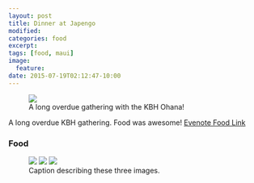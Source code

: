 ```yaml
---
layout: post
title: Dinner at Japengo
modified:
categories: food
excerpt:
tags: [food, maui]
image:
  feature:
date: 2015-07-19T02:12:47-10:00
---
```


<figure>
	<img src="hhttps://www.evernote.com/shard/s19/sh/ae9dea7d-a5da-48a9-97d5-1bbfdd11b527/8baabce240040d85/res/12eb973d-643b-49e9-aad6-3d0e4c1ec16f.jpg">
	<figcaption>A long overdue gathering with the KBH Ohana!</figcaption>
</figure>


A long overdue KBH gathering. Food was awesome!
<a href="https://www.evernote.com/shard/s19/sh/ae9dea7d-a5da-48a9-97d5-1bbfdd11b527/8baabce240040d85" title="Dinner at Japengo">Evenote Food Link</a>

### Food 
<figure class="third">
	<img src="https://www.evernote.com/shard/s19/sh/ae9dea7d-a5da-48a9-97d5-1bbfdd11b527/8baabce240040d85/res/3967271b-0a66-49f9-a778-9b18abeb2002.jpg">
	<img src="https://www.evernote.com/shard/s19/sh/ae9dea7d-a5da-48a9-97d5-1bbfdd11b527/8baabce240040d85/res/c77e7ffd-d028-4837-8dd1-9a4c03510e1a.jpg">
	<img src="https://www.evernote.com/shard/s19/sh/ae9dea7d-a5da-48a9-97d5-1bbfdd11b527/8baabce240040d85/res/ad2f4fff-661d-4d5b-ab5b-f4421de3e872.jpg">
	<figcaption>Caption describing these three images.</figcaption>
</figure>